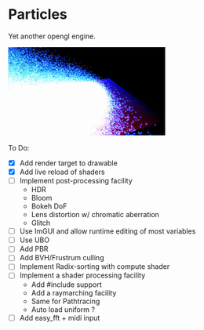 # Particles
Yet another opengl engine.

![Demo GIF](https://raw.githubusercontent.com/maeln/particles/master/demo.gif)

To Do:
- [X] Add render target to drawable
- [x] Add live reload of shaders 
- [ ] Implement post-processing facility
  - HDR
  - Bloom
  - Bokeh DoF
  - Lens distortion w/ chromatic aberration
  - Glitch
- [ ] Use ImGUI and allow runtime editing of most variables
- [ ] Use UBO
- [ ] Add PBR
- [ ] Add BVH/Frustrum culling
- [ ] Implement Radix-sorting with compute shader
- [ ] Implement a shader processing facility 
  - Add #include support
  - Add a raymarching facility
  - Same for Pathtracing
  - Auto load uniform ?
- [ ] Add easy_fft + midi input
